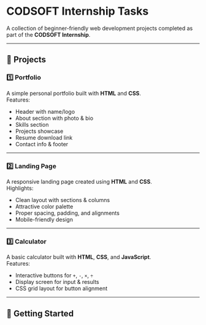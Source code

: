 # CODSOFT Internship Tasks

A collection of beginner-friendly web development projects completed as part of the **CODSOFT Internship**.

---

## 📌 Projects

### 1️⃣ Portfolio  
A simple personal portfolio built with **HTML** and **CSS**.  
Features:
- Header with name/logo  
- About section with photo & bio  
- Skills section  
- Projects showcase  
- Resume download link  
- Contact info & footer

---

### 2️⃣ Landing Page  
A responsive landing page created using **HTML** and **CSS**.  
Highlights:
- Clean layout with sections & columns  
- Attractive color palette  
- Proper spacing, padding, and alignments  
- Mobile-friendly design

---

### 3️⃣ Calculator  
A basic calculator built with **HTML**, **CSS**, and **JavaScript**.  
Features:
- Interactive buttons for `+`, `-`, `×`, `÷`  
- Display screen for input & results  
- CSS grid layout for button alignment

---

## 🚀 Getting Started
